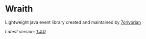 # Wraith

Lightweight java event library created and maintained by [7orivorian](https://github.com/7orivorian)

_Latest version: [1.4.0](https://github.com/7orivorian/WraithLib/releases/tag/v1.4.0)_
